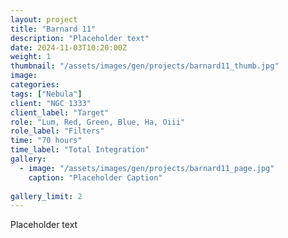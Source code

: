 ```yaml
---
layout: project
title: "Barnard 11"
description: "Placeholder text"
date: 2024-11-03T10:20:00Z
weight: 1
thumbnail: "/assets/images/gen/projects/barnard11_thumb.jpg"
image: 
categories: 
tags: ["Nebula"]
client: "NGC 1333"
client_label: "Target"
role: "Lum, Red, Green, Blue, Ha, Oiii"
role_label: "Filters"
time: "70 hours"
time_label: "Total Integration"
gallery:
  - image: "/assets/images/gen/projects/barnard11_page.jpg"
    caption: "Placeholder Caption"
  
gallery_limit: 2
---
```


Placeholder text